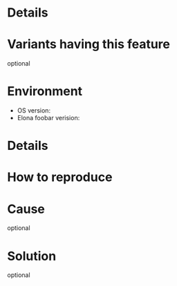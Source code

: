 <!-- Please delete unused template. -->

<!-- For new feature -->
# Details


# Variants having this feature

optional



<!-- For bug report -->
# Environment

* OS version:
* Elona foobar verision:


# Details


# How to reproduce


# Cause

optional


# Solution

optional
